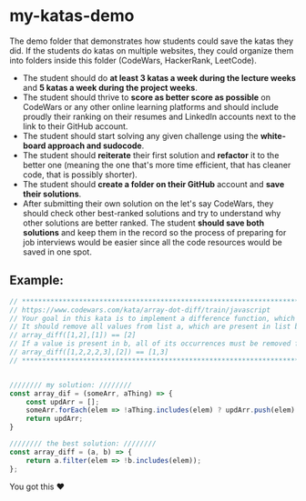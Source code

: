 # my-katas-demo
The demo folder that demonstrates how students could save the katas they did. 
If the students do katas on multiple websites, they could organize them into folders inside this folder (CodeWars, HackerRank, LeetCode).

- The student should do **at least 3 katas a week during the lecture weeks** and **5 katas a week during the project weeks**.
- The student should thrive to **score as better score as possible** on CodeWars or any other online learning platforms and should include proudly their ranking on their resumes and LinkedIn accounts next to the link to their GitHub account.
- The student should start solving any given challenge using the **white-board approach and sudocode**.
- The student should **reiterate** their first solution and **refactor** it to the better one (meaning the one that's more time efficient, that
has cleaner code, that is possibly shorter).
- The student should **create a folder on their GitHub** account and **save their solutions**. 
- After submitting their own solution on the let's say CodeWars, they should check other best-ranked solutions and try to understand why other solutions are better ranked. The student **should save both solutions** and keep them in the record so the process of preparing for job interviews would be easier since all the code resources would be saved in one spot.

## Example:
```js
// ************************************************************************************
// https://www.codewars.com/kata/array-dot-diff/train/javascript
// Your goal in this kata is to implement a difference function, which subtracts one list from another and returns the result.
// It should remove all values from list a, which are present in list b.
// array_diff([1,2],[1]) == [2]
// If a value is present in b, all of its occurrences must be removed from the other:
// array_diff([1,2,2,2,3],[2]) == [1,3]
// ************************************************************************************


//////// my solution: ////////
const array_dif = (someArr, aThing) => {
    const updArr = [];
    someArr.forEach(elem => !aThing.includes(elem) ? updArr.push(elem) : null)
    return updArr;
}

//////// the best solution: ////////
const array_diff = (a, b) => {
    return a.filter(elem => !b.includes(elem));
};
```

You got this :heart:
